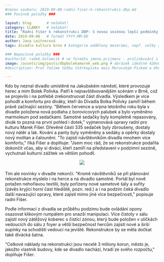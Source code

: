 ```yaml
---
#název souboru: 2019-09-08-radni-fiser-k-rekonstrukci-dbp.md
### Povinné položky ###

layout: blog       # nešahat!
category: CLANKY   # nešahat!
title: "Radní Fišer k rekonstrukci DBP: S novou sezónou lepší podmínky a více komfortu pro diváky"
date: 2019-09-08   # formát YYYY-MM-DD
author: Jana Leitnerová
tags: divadlo kultura brno # kategorie odděleny mezerami, např. volby zemědělství životní-prostředí piráti (viz https://jihomoravsky.pirati.cz/tags/)

### Nepovinné položky ###
#authorId: radek.holomcik # ve formátu jmeno.prijmeni - prolinkování s profilem přes uid
image: /assets/img/posts/dbpbolekamarek_web.png # obrázek ideálně 420x677px minifikovaný přes https://tinypng.com/
#description: Proč řešíme těžbu štěrkopísku mezi Moravským Pískem a Uherským Ostrohem? Podrobné info o celé kauze.

---
```


Kdo by neznal divadlo umístěné na Jakubském náměstí, které provozuje herec a mim Bolek Polívka. Patří k nejnavštěvovanějším scénám v Brně, což se projevilo i na potřebě zrekonstruovat část divadla. Výsledkem je více pohodlí a komfortu pro diváky, kteří do Divadla Bolka Polívky zamíří během právě začínající sezóny. "Během července a srpna letošního roku byla v divadle položena nová podlaha z borovicových palubek a bylo vyměněno marmoleum pod sedačkami. Samotné sedačky byly kompletně repasovány, divák to pozná na první pohled i dotek," vyjmenovává opravy radní pro kulturu Marek Fišer. Dřevěné části 335 sedaček byly zbroušeny, dostaly nový nátěr a lak. Kování a panty byly vyměněny a sedáky a opěrky dostaly nový molitan a čalounění. "To zajistí návštěvníkům divadla mnohem více komfortu," říká Fišer a doplňuje: "Jsem moc rád, že se rekonstrukce podařila dokončit včas, aby si diváci, kteří zamíří na představení v podzimní sezóně, vychutnali kulturní zážitek ve větším pohodlí.


<div style="text-align:center;margin-bottom:20px"><a href="https://jihomoravsky.pirati.cz/assets/img/posts/mapa-prameniste-web.jpg" target="_blank">
<img src="https://jihomoravsky.pirati.cz/assets/img/posts/dbpsedacky_web.png" style="max-width:100%">
</a></div>

Tím ale novinky v divadle nekončí. "Kromě návštěvníků se při plánování rekonstrukce myslelo i na herce a na divadlo samotné. Portál byl nově potažen nehořlavou textilií, byly pořízeny nové sametové šály a sufity (závěs kryjící horní část hlediště, pozn. red.) a i na podzim čeká divadlo další navazující opravy, které zajistí mimo jiné více bezpečnosti," popisuje radní Fišer.

Podle informací z divadla se průběhu podzimu bude ovládání opony osazovat klikovým rumpálem pro snazší manipulaci. Více čistoty v sálu zajistí nový zátěžový koberec s čistící zónou, který bude položen v uličkách vedoucích do sálu z foyer a větší bezpečnost hercům zajistí nové a širší supínky na schodišti vedoucí na jeviště. Rekonstrukce by se měla dočkat také divácká šatna.

"Celkové náklady na rekonstrukci jsou necelé 3 miliony korun, město je, jakožto vlastník budovy, kde se divadlo nachází, hradí ze svého rozpočtu," doplňuje Fišer.
